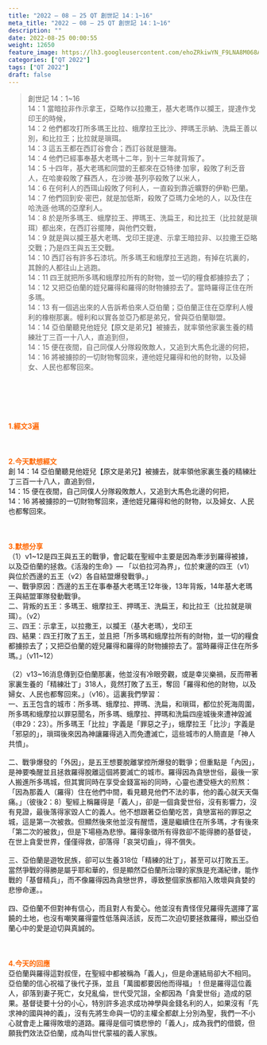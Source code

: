 ```yaml
---
title: "2022 – 08 – 25 QT 創世記 14：1~16"
meta_title: "2022 – 08 – 25 QT 創世記 14：1~16"
description: ""
date: 2022-08-25 00:00:55
weight: 12650
feature_image: https://lh3.googleusercontent.com/ehoZRkiwYN_F9LNA8M068AYxt73EavCZno-PD1cJRuf5BbSkQVUWr3gNEbt5kSs28Pb_Elg17kSrtf9ybWvojWoMV6I4tPM3vGRGDq6GkKkPdL2Gut4QAIw4-uykKUAtNiKgQKntvsU=w800
categories: ["QT 2022"]
tags: ["QT 2022"]
draft: false
---
```


<blockquote>創世記 14：1~16<br />
14：1 當暗拉非作示拿王，亞略作以拉撒王，基大老瑪作以攔王，提達作戈印王的時候，<br />
14：2 他們都攻打所多瑪王比拉、蛾摩拉王比沙、押瑪王示納、洗扁王善以別，和比拉王；比拉就是瑣珥。<br />
14：3 這五王都在西訂谷會合；西訂谷就是鹽海。<br />
14：4 他們已經事奉基大老瑪十二年，到十三年就背叛了。<br />
14：5 十四年，基大老瑪和同盟的王都來在亞特律‧加寧，殺敗了利乏音人，在哈麥殺敗了蘇西人，在沙微‧基列亭殺敗了以米人，<br />
14：6 在何利人的西珥山殺敗了何利人，一直殺到靠近曠野的伊勒‧巴蘭。<br />
14：7 他們回到安‧密巴，就是加低斯，殺敗了亞瑪力全地的人，以及住在哈洗遜‧他瑪的亞摩利人。<br />
14：8 於是所多瑪王、蛾摩拉王、押瑪王、洗扁王，和比拉王（比拉就是瑣珥）都出來，在西訂谷擺陣，與他們交戰，<br />
14：9 就是與以攔王基大老瑪、戈印王提達、示拿王暗拉非、以拉撒王亞略交戰；乃是四王與五王交戰。<br />
14：10 西訂谷有許多石漆坑。所多瑪王和蛾摩拉王逃跑，有掉在坑裏的，其餘的人都往山上逃跑。<br />
14：11 四王就把所多瑪和蛾摩拉所有的財物，並一切的糧食都擄掠去了；<br />
14：12 又把亞伯蘭的姪兒羅得和羅得的財物擄掠去了。當時羅得正住在所多瑪。<br />
14：13 有一個逃出來的人告訴希伯來人亞伯蘭；亞伯蘭正住在亞摩利人幔利的橡樹那裏。幔利和以實各並亞乃都是弟兄，曾與亞伯蘭聯盟。<br />
14：14 亞伯蘭聽見他姪兒【原文是弟兄】被擄去，就率領他家裏生養的精練壯丁三百一十八人，直追到但，<br />
14：15 便在夜間，自己同僕人分隊殺敗敵人，又追到大馬色北邊的何把，<br />
14：16 將被擄掠的一切財物奪回來，連他姪兒羅得和他的財物，以及婦女、人民也都奪回來。</blockquote><br />
&nbsp;<br />
<br />
&nbsp;<br />
<br />
<span style="color: #ff6600;"><strong>1.經文3遍</strong></span><br />
<br />
&nbsp;<br />
<br />
<span style="color: #ff6600;"><strong>2.今天默想經文<br />
</strong></span>創 14：14 亞伯蘭聽見他姪兒【原文是弟兄】被擄去，就率領他家裏生養的精練壯丁三百一十八人，直追到但，<br />
14：15 便在夜間，自己同僕人分隊殺敗敵人，又追到大馬色北邊的何把，<br />
14：16 將被擄掠的一切財物奪回來，連他姪兒羅得和他的財物，以及婦女、人民也都奪回來。<br />
<br />
&nbsp;<br />
<br />
<strong><span style="color: #ff6600;">3.默想分享<br />
</span></strong>（1）v1~12是四王與五王的戰爭，會記載在聖經中主要是因為牽涉到羅得被據，以及亞伯蘭的拯救。《活潑的生命》— 「以伯拉河為界」，位於東邊的四王（v1）與位於西邊的五王（v2）各自結盟爆發戰爭。」<br />
一、戰爭原因：西邊的五王在事奉基大老瑪王12年後，13年背叛，14年基大老瑪王與結盟軍隊發動戰爭。<br />
二、背叛的五王：多瑪王、蛾摩拉王、押瑪王、洗扁王，和比拉王（比拉就是瑣珥）。（v2）<br />
三、四王：示拿王，以拉撒王，以攔王（基大老瑪），戈印王<br />
四、結果：四王打敗了五王，並且把「所多瑪和蛾摩拉所有的財物，並一切的糧食都擄掠去了；又把亞伯蘭的姪兒羅得和羅得的財物擄掠去了。當時羅得正住在所多瑪。」（v11~12）<br />
<br />
（2）v13~16消息傳到亞伯蘭那裏，他並沒有冷眼旁觀，或是幸災樂禍，反而帶著家裏生養的「精練壯丁」318人，竟然打敗了五王，奪回「羅得和他的財物，以及婦女、人民也都奪回來。」（v16）。這裏我們學習：<br />
一、五王包含的城市：所多瑪、蛾摩拉、押瑪、洗扁，和瑣珥，都位於死海周圍，所多瑪和蛾摩拉以罪惡聞名，所多瑪、蛾摩拉、押瑪和洗扁四座城後來遭神毀滅（申29：23）。所多瑪王「比拉」字義是「罪惡之子」，蛾摩拉王「比沙」字義是「邪惡的」，瑣珥後來因為神讓羅得逃入而免遭滅亡，這些城市的人簡直是「神人共憤」。<br />
<br />
二、戰爭爆發的「外因」，是五王想要脫離掌控所爆發的戰爭；但重點是「內因」，是神要喚醒並且拯救羅得脫離這個將要滅亡的城市。羅得因為貪戀世俗，最後一家人搬進所多瑪城，但其實同時在享受金錢富裕的同時，心靈也遭受極大的煎熬：「因為那義人（羅得）住在他們中間，看見聽見他們不法的事，他的義心就天天傷痛。」（彼後2：8）聖經上稱羅得是「義人」，卻是一個貪愛世俗，沒有影響力，沒有見證，最後落得家毀人亡的義人。他不想跟著亞伯蘭吃苦，貪戀富裕的罪惡之城，這是第一次被救。但顯然後來他並沒有醒悟，還是繼續住在所多瑪，才有後來「第二次的被救」，但是下場極為悲慘。羅得象徵所有得救卻不能得勝的基督徒，在世上貪愛世界，僅僅得救，卻落得「哀哭切齒」，得不償失。<br />
<br />
三、亞伯蘭是遊牧民族，卻可以生養318位「精練的壯丁」，甚至可以打敗五王。當然爭戰的得勝是屬乎耶和華的，但是顯然亞伯蘭所治理的家族是充滿紀律，能作戰的「基督精兵」，而不像羅得因為貪戀世界，導致整個家族都陷入敗壞與貪婪的悲慘命運。。<br />
<br />
四、亞伯蘭不但對神有信心，而且對人有愛心。他並沒有責怪侄兒羅得先選擇了富饒的土地，也沒有嘲笑羅得靈性低落與活該，反而二次迫切要拯救羅得，顯出亞伯蘭心中的愛是迫切與真誠的。<br />
<br />
&nbsp;<br />
<br />
<strong><span style="color: #ff6600;">4.今天的回應<br />
</span></strong>亞伯蘭與羅得這對叔侄，在聖經中都被稱為「義人」，但是命運結局卻大不相同。亞伯蘭的信心祝福了後代子孫，並且「萬國都要因他而得福」！但是羅得這位義人，卻落到妻子死亡，女兒亂倫，世代受咒詛，全都因為「貪愛世俗」造成的惡果。基督徒要十分的小心，特別許多追求成功神學與金錢名利的人，如果沒有「先求神的國與神的義」，沒有先將生命與一切的主權全都獻上分別為聖，我們一不小心就會走上羅得敗壞的道路。羅得是個可憐悲慘的「義人」，成為我們的借鏡，但願我們效法亞伯蘭，成為叫世代蒙福的義人家族。<br />
<br />
&nbsp;
        